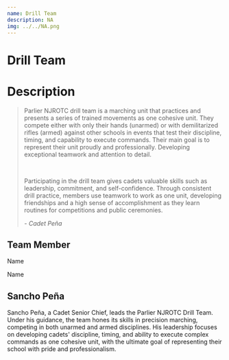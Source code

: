```yaml
---
name: Drill Team
description: NA
img: ../../NA.png
---
```


# Drill Team

# Description

<blockquote>
  <p>Parlier NJROTC drill team is a marching unit that practices and presents a series of trained movements as one cohesive unit. They compete either with only their hands (unarmed) or with demilitarized rifles (armed) against other schools in events that test their discipline, timing, and capability to execute commands. Their main goal is to represent their unit proudly and professionally. Developing exceptional teamwork and attention to detail.</p>
  <br>
  <p>Participating in the drill team gives cadets valuable skills such as leadership, commitment, and self-confidence. Through consistent drill practice, members use teamwork to work as one unit, developing friendships and a high sense of accomplishment as they learn routines for competitions and public ceremonies.</p>
  <cite class="blockquote-attrib">- Cadet Peña</cite>
</blockquote>



## Team Member
Name

Name

## Sancho Peña

Sancho Peña, a Cadet Senior Chief, leads the Parlier NJROTC Drill Team. Under his guidance, the team hones its skills in precision marching, competing in both unarmed and armed disciplines. His leadership focuses on developing cadets' discipline, timing, and ability to execute complex commands as one cohesive unit, with the ultimate goal of representing their school with pride and professionalism.